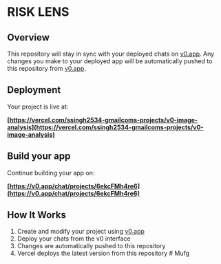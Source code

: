 # RISK LENS 

## Overview

This repository will stay in sync with your deployed chats on [v0.app](https://v0.app).
Any changes you make to your deployed app will be automatically pushed to this repository from [v0.app](https://v0.app).

## Deployment

Your project is live at:

**[https://vercel.com/ssingh2534-gmailcoms-projects/v0-image-analysis](https://vercel.com/ssingh2534-gmailcoms-projects/v0-image-analysis)**

## Build your app

Continue building your app on:

**[https://v0.app/chat/projects/6ekcFMh4re6](https://v0.app/chat/projects/6ekcFMh4re6)**

## How It Works

1. Create and modify your project using [v0.app](https://v0.app)
2. Deploy your chats from the v0 interface
3. Changes are automatically pushed to this repository
4. Vercel deploys the latest version from this repository
#   M u f g  
 